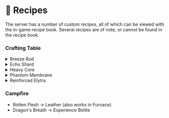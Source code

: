 # 📜 Recipes

The server has a number of custom recipes, all of which can be viewed with the in-game recipe book. Several recipes are of note, or cannot be found in the recipe book.

### Crafting Table

<details>

<summary>Breeze Rod</summary>

![](<../.gitbook/assets/image (8).png>)

</details>

<details>

<summary>Echo Shard</summary>

![](<../.gitbook/assets/image (6).png>)

</details>

<details>

<summary>Heavy Core</summary>

Temporary crafting recipe for 1.20.6.

![](<../.gitbook/assets/image (7).png>)

</details>

<details>

<summary>Phantom Membrane</summary>

![](<../.gitbook/assets/image (3).png>)

</details>

<details>

<summary>Reinforced Elytra</summary>

A Reinforced Elytra provides some armour protection.

![](<../.gitbook/assets/image (4).png>)

</details>

### Campfire

* Rotten Flesh -> Leather (also works in Furnace)
* Dragon's Breath -> Experience Bottle

